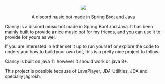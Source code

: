 <p align="center">
<a href="./LICENSE"><img src="https://img.shields.io/badge/license-MIT-black.svg"></a>
</p>

<p align="center">A discord music bot made in Spring Boot and Java</p>


<!-- <img src="" alt="clancy" align="right" height="500px"> -->
<p> Clancy is a discord music bot made in Spring Boot and Java. It has been mainly built to provide a nice music bot for my friends, and you can use it to provide for yours as well. </p>

<p> If you are interested in either set it up to run yourself or explore the code to understand how to build your own bot, this is a pretty nice project to follow. </p>

<p> Clancy is built on java 11, however it should work on java 8+. </p>

<p> This project is possible because of LavaPlayer, JDA-Utilities, JDA and specially jagrosh. </p>
